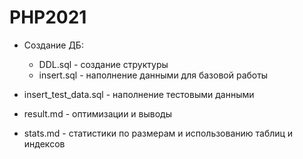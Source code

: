 # PHP2021

* Создание ДБ:
    * DDL.sql - создание структуры
    * insert.sql - наполнение данными для базовой работы
    
* insert_test_data.sql - наполнение тестовыми данными

* result.md - оптимизации и выводы

* stats.md - статистики по размерам и использованию таблиц и индексов